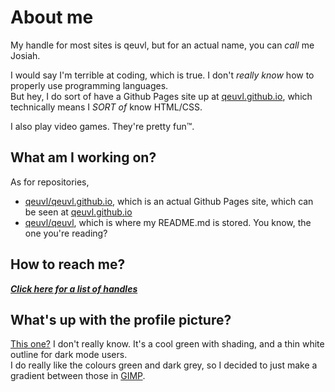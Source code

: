 # About me
My handle for most sites is qeuvl, but for an actual name, you can *call* me Josiah.  

I would say I'm terrible at coding, which is true. I don't *really know* how to properly use programming languages.   
But hey, I do sort of have a Github Pages site up at [qeuvl.github.io](https://qeuvl.github.io), which technically means I *SORT of* know HTML/CSS.

I also play video games. They're pretty fun&#8482;.

## What am I working on?
As for repositories,

- [qeuvl/qeuvl.github.io](https://github.com/qeuvl/qeuvl.github.io), which is an actual Github Pages site, which can be seen at [qeuvl.github.io](https://qeuvl.github.io)  
- [qeuvl/qeuvl](https://github.com/qeuvl/qeuvl), which is where my README.md is stored. You know, the one you're reading?

## How to reach me?
***[Click here for a list of handles](moreinfo/SOCIALS.md#my-socials)***

## What's up with the profile picture?
[This one?](https://avatars.githubusercontent.com/u/88230453)
I don't really know. It's a cool green with shading, and a thin white outline for dark mode users.  
I do really like the colours green and dark grey, so I decided to just make a gradient between those in [GIMP](https://www.gimp.org/about/).


